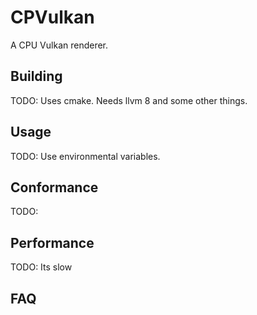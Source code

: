 # CPVulkan
A CPU Vulkan renderer.

## Building
TODO: Uses cmake. Needs llvm 8 and some other things.

## Usage
TODO: Use environmental variables.

## Conformance
TODO:

## Performance
TODO: Its slow

## FAQ
